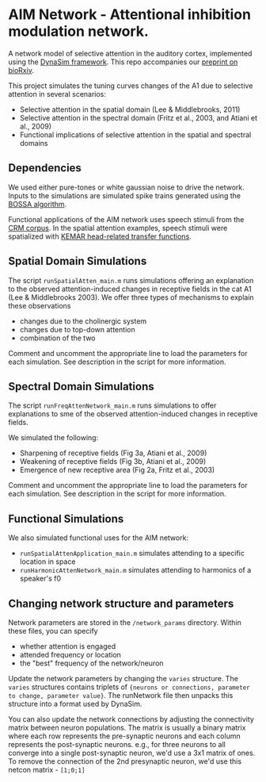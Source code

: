 # AIM Network - Attentional inhibition modulation network.
A network model of selective attention in the auditory cortex, implemented using the [DynaSim framework](https://github.com/DynaSim/DynaSim).
This repo accompanies our [preprint on bioRxiv](https://www.biorxiv.org/content/10.1101/2020.12.10.419762v1.abstract).

This project simulates the tuning curves changes of the A1 due to selective attention in several scenarios:
* Selective attention in the spatial domain (Lee & Middlebrooks, 2011)
* Selective attention in the spectral domain (Fritz et al., 2003, and Atiani et al., 2009)
* Functional implications of selective attention in the spatial and spectral domains

## Dependencies
We used either pure-tones or white gaussian noise to drive the network. Inputs to the simulations are simulated spike trains generated using the [BOSSA algorithm](https://github.com/kfchou/BOSSA).

Functional applications of the AIM network uses speech stimuli from the [CRM corpus](https://github.com/LABSN/expyfun-data/tree/master/crm). In the spatial attention examples, speech stimuli were spatialized with [KEMAR head-related transfer functions](https://github.com/kfchou/BOSSA/tree/master/HRTF_40k).

## Spatial Domain Simulations
The script `runSpatialAtten_main.m` runs simulations offering an explanation to the observed attention-induced changes in receptive fields in the cat A1 (Lee & Middlebrooks 2003).
We offer three types of mechanisms to explain these observations
* changes due to the cholinergic system
* changes due to top-down attention
* combination of the two

Comment and uncomment the appropriate line to load the parameters for each simulation.
See description in the script for more information.

## Spectral Domain Simulations
The script `runFreqAttenNetwork_main.m` runs simulations to offer explanations to sme of the observed attention-induced changes in receptive fields.

We simulated the following:
* Sharpening of receptive fields (Fig 3a, Atiani et al., 2009)
* Weakening of receptive fields (Fig 3b, Atiani et al., 2009)
* Emergence of new receptive area (Fig 2a, Fritz et al., 2003)

Comment and uncomment the appropriate line to load the parameters for each simulation.
See description in the script for more information.

## Functional Simulations
We also simulated functional uses for the AIM network:
* `runSpatialAttenApplication_main.m` simulates attending to a specific location in space
* `runHarmonicAttenNetwork_main.m` simulates attending to harmonics of a speaker's f0

## Changing network structure and parameters
Network parameters are stored in the `/network_params` directory. Within these files, you can specify 
* whether attention is engaged
* attended frequency or location
* the "best" frequency of the network/neuron

Update the network parameters by changing the `varies` structure. The `varies` structures contains triplets of `{neurons or connections, parameter to change, parameter value}`. The runNetwork file then unpacks this structure into a format used by DynaSim.

You can also update the network connections by adjusting the connectivity matrix between neuron populations. The matrix is usually a binary matrix where each row represents the pre-synaptic neurons and each column represents the post-synaptic neurons. e.g., for three neurons to all converge into a single post-synaptic neuron, we'd use a 3x1 matrix of ones. To remove the connection of the 2nd presynaptic neuron, we'd use this netcon matrix - `[1;0;1]`
